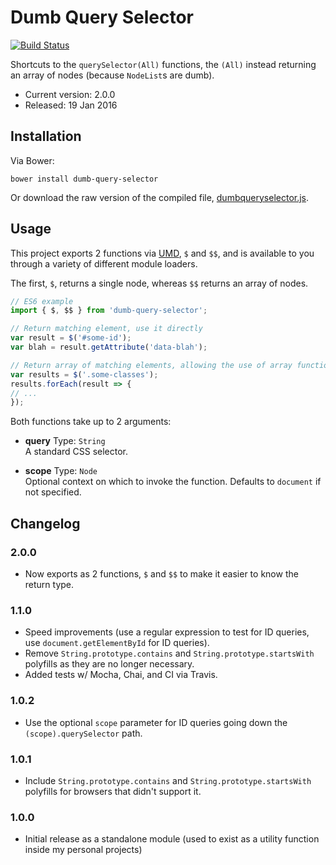 
Dumb Query Selector
===================

[![Build Status](https://travis-ci.org/ultraq/dumb-query-selector.svg?branch=master)](https://travis-ci.org/ultraq/dumb-query-selector)

Shortcuts to the `querySelector(All)` functions, the `(All)` instead returning
an array of nodes (because `NodeList`s are dumb).

 - Current version: 2.0.0
 - Released: 19 Jan 2016


Installation
------------

Via Bower:

```
bower install dumb-query-selector
```

Or download the raw version of the compiled file,
[dumbqueryselector.js](https://github.com/ultraq/dumb-query-selector/blob/master/dumbqueryselector.js).


Usage
-----

This project exports 2 functions via [UMD](https://github.com/umdjs/umd), `$`
and `$$`, and is available to you through a variety of different module loaders.

The first, `$`, returns a single node, whereas `$$` returns an array of nodes.

```javascript
// ES6 example
import { $, $$ } from 'dumb-query-selector';

// Return matching element, use it directly
var result = $('#some-id');
var blah = result.getAttribute('data-blah');

// Return array of matching elements, allowing the use of array functions
var results = $('.some-classes');
results.forEach(result => {
// ...
});
```

Both functions take up to 2 arguments:

 - **query**
   Type: `String`  
   A standard CSS selector.

 - **scope**
   Type: `Node`  
   Optional context on which to invoke the function.  Defaults to `document` if
   not specified.


Changelog
---------

### 2.0.0
 - Now exports as 2 functions, `$` and `$$` to make it easier to know the return
   type.

### 1.1.0
 - Speed improvements (use a regular expression to test for ID queries, use
   `document.getElementById` for ID queries).
 - Remove `String.prototype.contains` and `String.prototype.startsWith`
   polyfills as they are no longer necessary.
 - Added tests w/ Mocha, Chai, and CI via Travis.

### 1.0.2
 - Use the optional `scope` parameter for ID queries going down the `(scope).querySelector`
   path.

### 1.0.1
 - Include `String.prototype.contains` and `String.prototype.startsWith`
   polyfills for browsers that didn't support it.

### 1.0.0
 - Initial release as a standalone module (used to exist as a utility function
   inside my personal projects)
